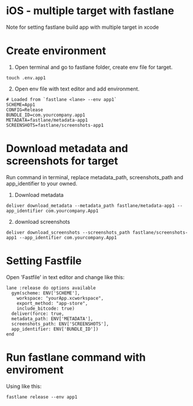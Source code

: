 # iOS - multiple target with fastlane
Note for setting fastlane build app with multiple target in xcode

# Create environment
1.  Open terminal and go to fastlane folder, create env file for target.
```
touch .env.app1
```
2.  Open env file with text editor and add environment.
```
# Loaded from `fastlane <lane> --env app1`
SCHEME=App1
CONFIG=Release
BUNDLE_ID=com.yourcompany.app1
METADATA=fastlane/metadata-app1
SCREENSHOTS=fastlane/screenshots-app1
```

# Download metadata and screenshots for target
Run command in terminal, replace metadata_path, screenshots_path and app_identifier to your owned.
1.  Download metadata
```
deliver download_metadata --metadata_path fastlane/metadata-app1 --app_identifier com.yourcompany.App1
```
2.  download screenshots
```
deliver download_screenshots --screenshots_path fastlane/screenshots-app1 --app_identifier com.yourcompany.App1
```

# Setting Fastfile
Open 'Fastfile' in text editor and change like this:
```
lane :release do options available
  gym(scheme: ENV['SCHEME'],
    workspace: "yourApp.xcworkspace",
    export_method: "app-store",
    include_bitcode: true)
  deliver(force: true,
  metadata_path: ENV['METADATA'],
  screenshots_path: ENV['SCREENSHOTS'],
  app_identifier: ENV['BUNDLE_ID'])
end
```

# Run fastlane command with enviroment
Using like this:
```
fastlane release --env app1
```
